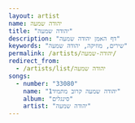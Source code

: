 ```yaml
---
layout: artist
name: יהודה שמעה
title: "יהודה שמעה"
description: "דף האמן יהודה שמעה"
keywords: "שירים, מוזיקה, יהודה שמעה"
permalink: /artists/יהודה-שמעה/
redirect_from:
  - /artists/list/יהודה שמעה
songs:
  - number: "33080"
    name: "יהודה שמעה קרוב מתמיד1"
    album: "סינגלים"
    artist: "יהודה שמעה"
---
```

